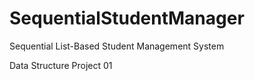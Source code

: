 # SequentialStudentManager
Sequential List-Based Student Management System

Data Structure Project 01
